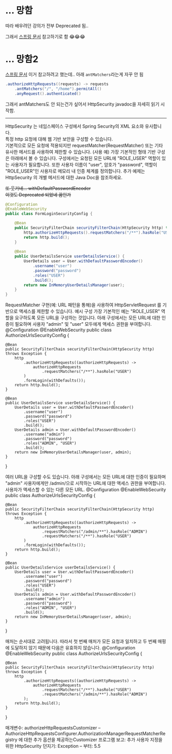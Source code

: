 # ...  망함
따라 배우려던 강의가 전부 Deprecated 됨..

그래서 
[스프링 문서](https://spring.io/guides/gs/securing-web/)
참고하기로 함 😂😂😂

# ... 망함2
[스프링 문서](https://spring.io/guides/gs/securing-web/) 이거 참고하려고 했는데..
아래 `antMatchers`라는게 자꾸 안 됨
```java
.authorizeHttpRequests((requests) -> requests
    .antMatchers("/", "/home").permitAll()
    .anyRequest().authenticated()
```

그래서 antMatchers도 안 되는건가 싶어서 HttpSecurity javadoc을 자세히 읽기 시작함.

---

HttpSecurity 는 네임스페이스 구성에서 Spring Security의 XML <http> 요소와 유사합니다. <br>
특정 http 요청에 대해 웹 기반 보안을 구성할 수 있습니다. <br> 
기본적으로 모든 요청에 적용되지만 requestMatcher(RequestMatcher) 또는 기타 유사한 메서드를 사용하여 제한할 수 있습니다.
(사용 예) 가장 기본적인 형태 기반 구성은 아래에서 볼 수 있습니다. 
구성에서는 요청된 모든 URL에 "ROLE_USER" 역할이 있는 사용자가 필요합니다. 
또한 사용자 이름이 "user", 암호가 "password", 역할이 "ROLE_USER"인 사용자로 메모리 내 인증 체계를 정의합니다. 
추가 예제는 HttpSecurity 의 개별 메서드에 대한 Java Doc을 참조하세요.

~~또 웃기네... 
withDefaultPasswordEncoder <br>
이것도 Deprecated 되었네 꿈인가~~

```java
@Configuration
@EnableWebSecurity
public class FormLoginSecurityConfig {

  	@Bean
  	public SecurityFilterChain securityFilterChain(HttpSecurity http) throws Exception {
  		http.authorizeHttpRequests().requestMatchers("/**").hasRole("USER").and().formLogin();
  		return http.build();
  	}
 
  	@Bean
  	public UserDetailsService userDetailsService() {
  		UserDetails user = User.withDefaultPasswordEncoder()
  			.username("user")
  			.password("password")
  			.roles("USER")
  			.build();
  		return new InMemoryUserDetailsManager(user);
  	}
}
```




RequestMatcher 구현(예: URL 패턴을 통해)을 사용하여 HttpServletRequest 를 기반으로 액세스를 제한할 수 있습니다.
예시 구성
가장 기본적인 예는 "ROLE_USER" 역할을 요구하도록 모든 URL을 구성하는 것입니다. 아래 구성에서는 모든 URL에 대한 인증이 필요하며 사용자 "admin" 및 "user" 모두에게 액세스 권한을 부여합니다.
@Configuration
@EnableWebSecurity
public class AuthorizeUrlsSecurityConfig {

  	@Bean
  	public SecurityFilterChain securityFilterChain(HttpSecurity http) throws Exception {
  		http
  			.authorizeHttpRequests((authorizeHttpRequests) ->
  				authorizeHttpRequests
  					.requestMatchers("/**").hasRole("USER")
  			)
  			.formLogin(withDefaults());
  		return http.build();
  	}
 
  	@Bean
  	public UserDetailsService userDetailsService() {
  		UserDetails user = User.withDefaultPasswordEncoder()
  			.username("user")
  			.password("password")
  			.roles("USER")
  			.build();
  		UserDetails admin = User.withDefaultPasswordEncoder()
  			.username("admin")
  			.password("password")
  			.roles("ADMIN", "USER")
  			.build();
  		return new InMemoryUserDetailsManager(user, admin);
  	}
}

여러 URL을 구성할 수도 있습니다. 아래 구성에서는 모든 URL에 대한 인증이 필요하며 "admin" 사용자에게만 /admin/으로 시작하는 URL에 대한 액세스 권한을 부여합니다. 사용자가 액세스할 수 있는 다른 모든 URL.
@Configuration
@EnableWebSecurity
public class AuthorizeUrlsSecurityConfig {

  	@Bean
  	public SecurityFilterChain securityFilterChain(HttpSecurity http) throws Exception {
  		http
  			.authorizeHttpRequests((authorizeHttpRequests) ->
  				authorizeHttpRequests
  					.requestMatchers("/admin/**").hasRole("ADMIN")
  					.requestMatchers("/**").hasRole("USER")
  			)
  			.formLogin(withDefaults());
  		return http.build();
  	}
 
  	@Bean
  	public UserDetailsService userDetailsService() {
  		UserDetails user = User.withDefaultPasswordEncoder()
  			.username("user")
  			.password("password")
  			.roles("USER")
  			.build();
  		UserDetails admin = User.withDefaultPasswordEncoder()
  			.username("admin")
  			.password("password")
  			.roles("ADMIN", "USER")
  			.build();
  		return new InMemoryUserDetailsManager(user, admin);
  	}
}

매처는 순서대로 고려됩니다. 따라서 첫 번째 매처가 모든 요청과 일치하고 두 번째 매핑에 도달하지 않기 때문에 다음은 유효하지 않습니다.
@Configuration
@EnableWebSecurity
public class AuthorizeUrlsSecurityConfig {

  	@Bean
  	public SecurityFilterChain securityFilterChain(HttpSecurity http) throws Exception {
  		http
  		 	.authorizeHttpRequests((authorizeHttpRequests) ->
  		 		authorizeHttpRequests
  			 		.requestMatchers("/**").hasRole("USER")
  			 		.requestMatchers("/admin/**").hasRole("ADMIN")
  		 	);
  		return http.build();
  	}
}

매개변수:
authorizeHttpRequestsCustomizer – AuthorizeHttpRequestsConfigurer.AuthorizationManagerRequestMatcherRegistry 에 대한 추가 옵션을 제공하는Customizer 프로그램
보고:
추가 사용자 지정을 위한 HttpSecurity
던지기:
Exception –
부터:
5.5